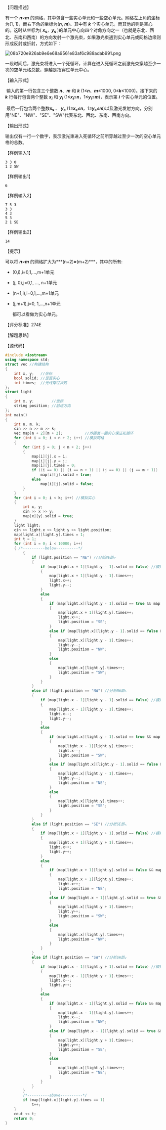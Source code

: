 【问题描述】

   有一个 ***n***×***m*** 的网格，其中包含一些实心单元和一些空心单元。网格左上角的坐标为(1, 1)，而右下角的坐标为(***n***, ***m***)。其中有 ***k*** 个实心单元，而其他的则是空心的。这时从坐标为( ***x<sub>s</sub>***，***y<sub>s</sub>*** )的单元中心向四个对角方向之一（也就是东北、西北、东南和西南）的方向发射一个激光束，如果激光束遇到实心单元或网格边缘则形成反射或折射，方式如下：

![08b720e926ab9e6e68a9561e83af6c988adab991.png](http://202.197.98.89/userfiles/image/2019/157586086376705959417.png)

​    一段时间后，激光束将进入一个死循环，计算在进入死循环之前激光束穿越至少一次的空单元格总数，穿越是指穿过单元中心。

【输入形式】

​    输入的第一行包含三个整数 ***n***、***m*** 和 ***k*** (1≤***n***、***m***≤1000, 0≤***k***≤1000)。接下来的 ***k*** 行每行包含两个整数 ***x<sub>i</sub>*** 和 ***y<sub>i</sub>*** (1≤***x<sub>i</sub>***≤***n***，1≤***y<sub>i</sub>***≤***m***)，表示第 ***i*** 个实心单元的位置。

​    最后一行包含两个整数***x<sub>s</sub>*** 、 ***y<sub>s</sub>*** (1≤***x<sub>s</sub>***≤***n***，1≤***y<sub>s</sub>***≤***m***)以及激光发射方向，分别用"NE"、"NW"、"SE"、"SW"代表东北、西北、东南、西南方向。

【输出形式】

​    输出仅有一行一个数字，表示激光束进入死循环之前所穿越过至少一次的空心单元格的总数。

【样例输入1】

```
3 3 0
1 2 SW
```

【样例输出1】

```
6
```

【样例输入2】

```
7 5 3
3 3
4 3
5 3
2 1 SE
```

【样例输出2】

```
14
```

【提示】

   可以将 ***n***×***m*** 的网格扩大为***(n+2)***×***(m+2)***，其中的所有:

+ (0,i),i=0,1,...,m+1单元
+ (j, 0),j=0,1, ..., n+1单元
+ (n+1,i),i=0,1,...,m+1单元
+ (j,m+1),j=0, 1,...,n+1单元

  都可以看做为实心单元。

【评分标准】274E

【解题思路】

【源代码】

```c++
#include <iostream>
using namespace std;
struct vec //构建结构
{
	int x, y;	//坐标
	bool solid; //是否实心
	int times;	//光线穿过次数
};
struct light
{
	int x, y;		 //坐标
	string position; //前进方向
};
int main()
{
	int n, m, k;
	cin >> n >> m >> k;
	vec map[n + 2][m + 2];			//外围套一圈实心保证死循环
	for (int i = 0; i < n + 2; i++) //模拟网格
	{
		for (int j = 0; j < m + 2; j++)
		{
			map[i][j].x = i;
			map[i][j].y = j;
			map[i][j].times = 0;
			if ((i == 0) || (i == n + 1) || (j == 0) || (j == m + 1))
				map[i][j].solid = true;
			else
				map[i][j].solid = false;
		}
	}
	for (int i = 0; i < k; i++) //模拟实心
	{
		int x, y;
		cin >> x >> y;
		map[x][y].solid = true;
	}
	light light;
	cin >> light.x >> light.y >> light.position;
	map[light.x][light.y].times = 1;
	int t = 1;
	for (int i = 0; i < 10000; i++)
	{ /*----------below----------*/
		{
			if (light.position == "NE") //分析NE即↗
			{
				if (map[light.x + 1][light.y - 1].solid == false) //模拟光线方向上没有阻碍
				{
					map[light.x + 1][light.y - 1].times++;
					light.x++;
					light.y--;
				}
				else
				{													      //口口
					if (map[light.x][light.y - 1].solid == true && map[light.x + 1][light.y].solid == false) //模拟水平阻碍即↗↘
					{
						map[light.x + 1][light.y].times++;
						light.x++;
						light.position = "SE";
					}													   //↖口
					else if (map[light.x][light.y - 1].solid == false && map[light.x + 1][light.y].solid == true) //模拟垂直阻碍即↗口
					{
						map[light.x][light.y - 1].times++;
						light.y--;
						light.position = "NW";
					}
					else
					{
						map[light.x][light.y].times++;
						light.position = "SW";
					}
				}
			}
			else if (light.position == "NW") //分析NW即↖
			{
				if (map[light.x - 1][light.y - 1].solid == false) //模拟光线方向上没有阻碍
				{
					map[light.x - 1][light.y - 1].times++;
					light.x--;
					light.y--;
				}
				else
				{													      //口口	
					if (map[light.x][light.y - 1].solid == true && map[light.x - 1][light.y].solid == false) //模拟水平阻碍即↙↖
					{
						map[light.x - 1][light.y].times++;
						light.x--;
						light.position = "SW";
					}												           //口↗
					else if (map[light.x][light.y - 1].solid == false && map[light.x - 1][light.y].solid == true) //模拟垂直阻碍即口↖
					{
						map[light.x][light.y - 1].times++;
						light.y--;
						light.position = "NE";
					}
					else
					{
						map[light.x][light.y].times++;
						light.position = "SE";
					}
				}
			}
			else if (light.position == "SE") //分析SE即↘
			{
				if (map[light.x + 1][light.y + 1].solid == false) //模拟光线方向上没有阻碍
				{
					map[light.x + 1][light.y + 1].times++;
					light.x++;
					light.y++;
				}
				else
				{
					if (map[light.x + 1][light.y].solid == false && map[light.x][light.y + 1].solid == true) //模拟水平阻碍即↘↗
					{												      //口口
						map[light.x + 1][light.y].times++;
						light.x++;
						light.position = "NE";
					}
					else if (map[light.x + 1][light.y].solid == true && map[light.x][light.y + 1].solid == false) //模拟垂直阻碍即↘口
					{													  //↙口
						map[light.x][light.y + 1].times++;
						light.y++;
						light.position = "SW";
					}
					else
					{
						map[light.x][light.y].times++;
						light.position = "NW";
					}
				}
			}
			else if (light.position == "SW") //分析SW即↙
			{
				if (map[light.x - 1][light.y + 1].solid == false) //模拟光线方向上没有阻碍
				{
					map[light.x - 1][light.y + 1].times++;
					light.x--;
					light.y++;
				}
				else
				{
					if (map[light.x - 1][light.y].solid == false && map[light.x][light.y + 1].solid == true) //模拟水平阻碍即↖↙
					{												      //口口
						map[light.x - 1][light.y].times++;
						light.x--;
						light.position = "NW";
					}
					else if (map[light.x - 1][light.y].solid == true && map[light.x][light.y + 1].solid == false) //模拟垂直阻碍即口↙
					{													   //口↘
						map[light.x][light.y + 1].times++;
						light.y++;
						light.position = "SE";
					}
					else
					{
						map[light.x][light.y].times++;
						light.position = "NE";
					}
				}
			}
		}
		/*----------above----------*/
		if (map[light.x][light.y].times == 1)
			t++;
	}
	cout << t;
	return 0;
}
```

